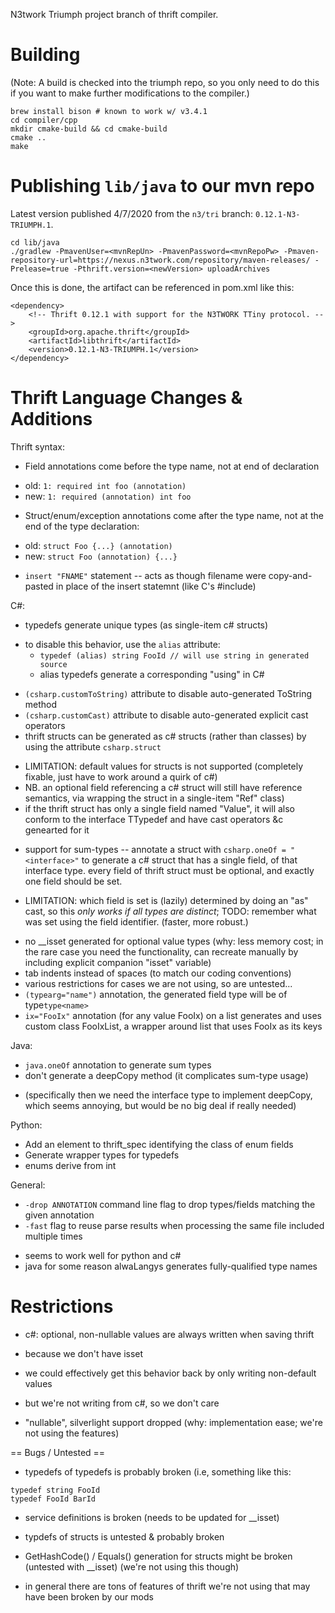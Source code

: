 N3twork Triumph project branch of thrift compiler.

# Building

(Note: A build is checked into the triumph repo, so you only need to do this if you want to make further modifications to the compiler.)

```
brew install bison # known to work w/ v3.4.1
cd compiler/cpp
mkdir cmake-build && cd cmake-build
cmake ..
make
```

# Publishing `lib/java` to our mvn repo

Latest version published 4/7/2020 from the `n3/tri` branch: `0.12.1-N3-TRIUMPH.1`.
```
cd lib/java
./gradlew -PmavenUser=<mvnRepUn> -PmavenPassword=<mvnRepoPw> -Pmaven-repository-url=https://nexus.n3twork.com/repository/maven-releases/ -Prelease=true -Pthrift.version=<newVersion> uploadArchives
```
Once this is done, the artifact can be referenced in pom.xml like this:
```
<dependency>
    <!-- Thrift 0.12.1 with support for the N3TWORK TTiny protocol. -->
    <groupId>org.apache.thrift</groupId>
    <artifactId>libthrift</artifactId>
    <version>0.12.1-N3-TRIUMPH.1</version>
</dependency>
```

# Thrift Language Changes & Additions

Thrift syntax:

- Field annotations come before the type name, not at end of declaration
 * old: `1: required int foo (annotation)`
 * new: `1: required (annotation) int foo`
- Struct/enum/exception annotations come after the type name, not at the end of the type declaration:
 * old: `struct Foo {...} (annotation)`
 * new: `struct Foo (annotation) {...}`
- `insert "FNAME"` statement -- acts as though filename were copy-and-pasted in place of the insert statemnt (like C's #include)

C#:

- typedefs generate unique types (as single-item c# structs)
 * to disable this behavior, use the `alias` attribute:
	 * `typedef (alias) string FooId // will use string in generated source`
	 * alias typedefs generate a corresponding "using" in C#
- `(csharp.customToString)` attribute to disable auto-generated ToString method
- `(csharp.customCast)` attribute to disable auto-generated explicit cast operators
- thrift structs can be generated as c# structs (rather than classes) by using the attribute  `csharp.struct`
 * LIMITATION: default values for structs is not supported (completely fixable, just have to work around a quirk of c#)
 * NB. an optional field referencing a c# struct will still have reference semantics, via wrapping the struct in a single-item "Ref" class)
 * if the thrift struct has only a single field named "Value", it will also conform to the interface TTypedef and have cast operators &c genearted for it
- support for sum-types -- annotate a struct with `csharp.oneOf = "<interface>"` to generate a c# struct that has a single field, of that interface type. every field of thrift struct must be optional, and exactly one field should be set.
 * LIMITATION: which field is set is (lazily) determined by doing an "as" cast, so this *only works if all types are distinct*; TODO: remember what was set using the field identifier. (faster, more robust.)
- no __isset generated for optional value types (why: less memory cost; in the rare case you need the functionality, can recreate manually by including explicit companion "isset" variable)
- tab indents instead of spaces (to match our coding conventions)
- various restrictions for cases we are not using, so are untested...
- `(typearg="name")` annotation, the generated field type will be  of type`type<name>`
- `ix="FooIx"` annotation (for any value FooIx) on a list generates and uses custom class FooIxList, a wrapper around list that uses FooIx as its keys
	
Java:

- `java.oneOf` annotation to generate sum types
- don't generate a deepCopy method (it complicates sum-type usage)
 * (specifically then we need the interface type to implement deepCopy, which seems annoying, but would be no big deal if really needed)
	
Python:

- Add an element to thrift_spec identifying the class of enum fields
- Generate wrapper types for typedefs
- enums derive from int
	
General:

- `-drop ANNOTATION` command line flag to drop types/fields matching the given annotation
- `-fast` flag to reuse parse results when processing the same file included multiple times
 * seems to work well for python and c#
 * java for some reason alwaLangys generates fully-qualified type names

# Restrictions

- c#: optional, non-nullable values are always written when saving thrift
- because we don't have isset
- we could effectively get this behavior back by only writing non-default values
- but we're not writing from c#, so we don't care
	
- "nullable", silverlight support dropped (why: implementation ease; we're not using the features)
	
== Bugs / Untested ==

- typedefs of typedefs is probably broken (i.e, something like this:

```
typedef string FooId
typedef FooId BarId
```

- service definitions is broken (needs to be updated for __isset)

- typdefs of structs is untested & probably broken

- GetHashCode() / Equals() generation for structs might be broken (untested with __isset) (we're not using this though)

- in general there are tons of features of thrift we're not using that may have been broken by our mods
